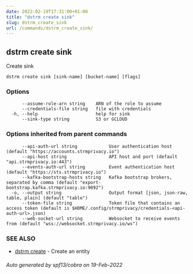 ```yaml
---
date: 2022-02-19T17:31:00+01:00
title: "dstrm create sink"
slug: dstrm_create_sink
url: /commands/dstrm_create_sink/
---
```

## dstrm create sink

Create sink

```
dstrm create sink [sink-name] [bucket-name] [flags]
```

### Options

```
      --assume-role-arn string    ARN of the role to assume
      --credentials-file string   file with credentials
  -h, --help                      help for sink
      --sink-type string          S3 or GCLOUD
```

### Options inherited from parent commands

```
      --api-auth-url string            User authentication host (default "https://accounts.strmprivacy.io")
      --api-host string                API host and port (default "api.strmprivacy.io:443")
      --events-auth-url string         Event authentication host (default "https://sts.strmprivacy.io")
      --kafka-bootstrap-hosts string   Kafka bootstrap brokers, separated by comma (default "export-bootstrap.kafka.strmprivacy.io:9092")
  -o, --output string                  Output format [json, json-raw, table, plain] (default "table")
      --token-file string              Token file that contains an access token (default is $HOME/.config/strmprivacy/credentials-<api-auth-url>.json)
      --web-socket-url string          Websocket to receive events from (default "wss://websocket.strmprivacy.io/ws")
```

### SEE ALSO

* [dstrm create](dstrm_create.md)	 - Create an entity

###### Auto generated by spf13/cobra on 19-Feb-2022
